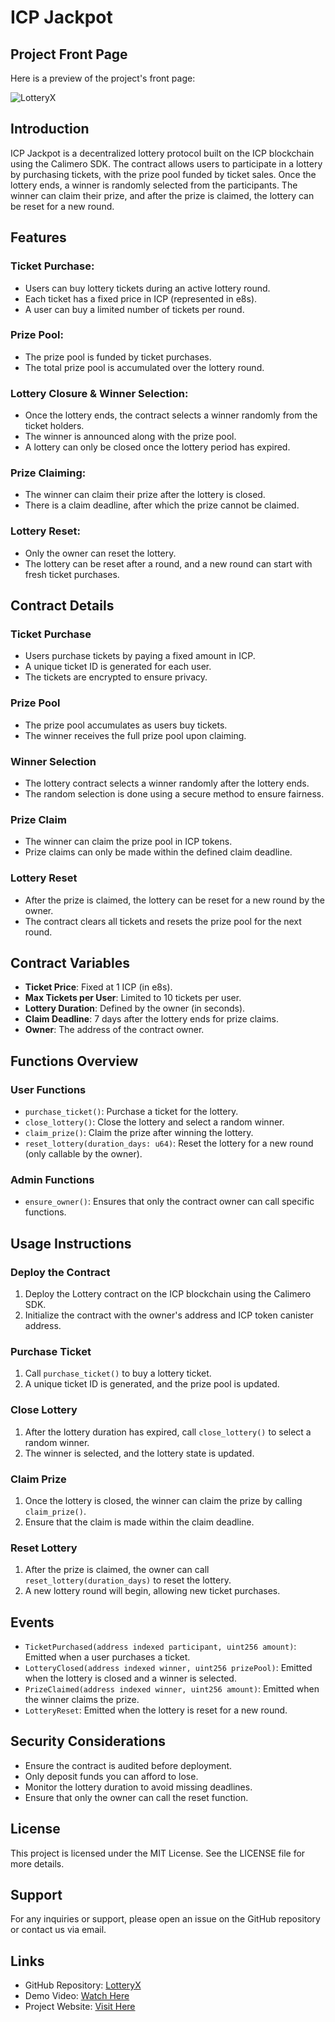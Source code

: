 # ICP Jackpot

## Project Front Page

Here is a preview of the project's front page:

![LotteryX](lottery/app/lottery-frontend/src/assets/frontimageICPjackpot.png)

## Introduction

ICP Jackpot is a decentralized lottery protocol built on the ICP blockchain using the Calimero SDK. The contract allows users to participate in a lottery by purchasing tickets, with the prize pool funded by ticket sales. Once the lottery ends, a winner is randomly selected from the participants. The winner can claim their prize, and after the prize is claimed, the lottery can be reset for a new round.

## Features

### Ticket Purchase:

- Users can buy lottery tickets during an active lottery round.
- Each ticket has a fixed price in ICP (represented in e8s).
- A user can buy a limited number of tickets per round.

### Prize Pool:

- The prize pool is funded by ticket purchases.
- The total prize pool is accumulated over the lottery round.

### Lottery Closure & Winner Selection:

- Once the lottery ends, the contract selects a winner randomly from the ticket holders.
- The winner is announced along with the prize pool.
- A lottery can only be closed once the lottery period has expired.

### Prize Claiming:

- The winner can claim their prize after the lottery is closed.
- There is a claim deadline, after which the prize cannot be claimed.
  
### Lottery Reset:

- Only the owner can reset the lottery.
- The lottery can be reset after a round, and a new round can start with fresh ticket purchases.

## Contract Details

### Ticket Purchase

- Users purchase tickets by paying a fixed amount in ICP.
- A unique ticket ID is generated for each user.
- The tickets are encrypted to ensure privacy.

### Prize Pool

- The prize pool accumulates as users buy tickets.
- The winner receives the full prize pool upon claiming.

### Winner Selection

- The lottery contract selects a winner randomly after the lottery ends.
- The random selection is done using a secure method to ensure fairness.

### Prize Claim

- The winner can claim the prize pool in ICP tokens.
- Prize claims can only be made within the defined claim deadline.

### Lottery Reset

- After the prize is claimed, the lottery can be reset for a new round by the owner.
- The contract clears all tickets and resets the prize pool for the next round.

## Contract Variables

- **Ticket Price**: Fixed at 1 ICP (in e8s).
- **Max Tickets per User**: Limited to 10 tickets per user.
- **Lottery Duration**: Defined by the owner (in seconds).
- **Claim Deadline**: 7 days after the lottery ends for prize claims.
- **Owner**: The address of the contract owner.

## Functions Overview

### User Functions

- `purchase_ticket()`: Purchase a ticket for the lottery.
- `close_lottery()`: Close the lottery and select a random winner.
- `claim_prize()`: Claim the prize after winning the lottery.
- `reset_lottery(duration_days: u64)`: Reset the lottery for a new round (only callable by the owner).

### Admin Functions

- `ensure_owner()`: Ensures that only the contract owner can call specific functions.

## Usage Instructions

### Deploy the Contract

1. Deploy the Lottery contract on the ICP blockchain using the Calimero SDK.
2. Initialize the contract with the owner's address and ICP token canister address.

### Purchase Ticket

1. Call `purchase_ticket()` to buy a lottery ticket.
2. A unique ticket ID is generated, and the prize pool is updated.

### Close Lottery

1. After the lottery duration has expired, call `close_lottery()` to select a random winner.
2. The winner is selected, and the lottery state is updated.

### Claim Prize

1. Once the lottery is closed, the winner can claim the prize by calling `claim_prize()`.
2. Ensure that the claim is made within the claim deadline.

### Reset Lottery

1. After the prize is claimed, the owner can call `reset_lottery(duration_days)` to reset the lottery.
2. A new lottery round will begin, allowing new ticket purchases.

## Events

- `TicketPurchased(address indexed participant, uint256 amount)`: Emitted when a user purchases a ticket.
- `LotteryClosed(address indexed winner, uint256 prizePool)`: Emitted when the lottery is closed and a winner is selected.
- `PrizeClaimed(address indexed winner, uint256 amount)`: Emitted when the winner claims the prize.
- `LotteryReset`: Emitted when the lottery is reset for a new round.

## Security Considerations

- Ensure the contract is audited before deployment.
- Only deposit funds you can afford to lose.
- Monitor the lottery duration to avoid missing deadlines.
- Ensure that only the owner can call the reset function.

## License

This project is licensed under the MIT License. See the LICENSE file for more details.

## Support

For any inquiries or support, please open an issue on the GitHub repository or contact us via email.

## Links

- GitHub Repository: [LotteryX](GitHub_Link_Here)
- Demo Video: [Watch Here](Demo_Link_Here)
- Project Website: [Visit Here](Website_Link_Here)

